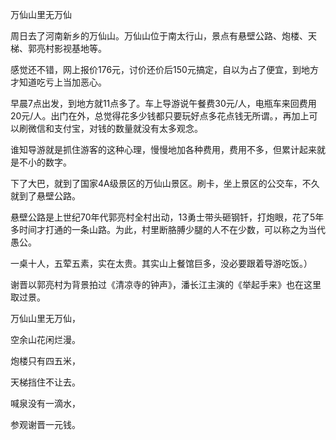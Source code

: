 
万仙山里无万仙

周日去了河南新乡的万仙山。万仙山位于南太行山，景点有悬壁公路、炮楼、天梯、郭亮村影视基地等。

感觉还不错，网上报价176元，讨价还价后150元搞定，自以为占了便宜，到地方才知道吃亏上当加恶心。

早晨7点出发，到地方就11点多了。车上导游说午餐费30元/人，电瓶车来回费用20元/人。出门在外，总觉得花多少钱都只要玩好点多花点钱无所谓。，再加上可以刷微信和支付宝，对钱的数量就没有太多观念。

谁知导游就是抓住游客的这种心理，慢慢地加各种费用，费用不多，但累计起来就是不小的数字。

下了大巴，就到了国家4A级景区的万仙山景区。刷卡，坐上景区的公交车，不久就到了悬壁公路。

悬壁公路是上世纪70年代郭亮村全村出动，13勇士带头砸钢钎，打炮眼，花了5年多时间才打通的一条山路。为此，村里断胳膊少腿的人不在少数，可以称之为当代愚公。


一桌十人，五荤五素，实在太贵。其实山上餐馆巨多，没必要跟着导游吃饭。）

谢晋以郭亮村为背景拍过《清凉寺的钟声》，潘长江主演的《举起手来》也在这里取过景。

万仙山里无万仙，

空余山花闲烂漫。

炮楼只有四五米，

天梯挡住不让去。

喊泉没有一滴水，

参观谢晋一元钱。
<!--stackedit_data:
eyJoaXN0b3J5IjpbLTE5NzQ3ODYyM119
-->